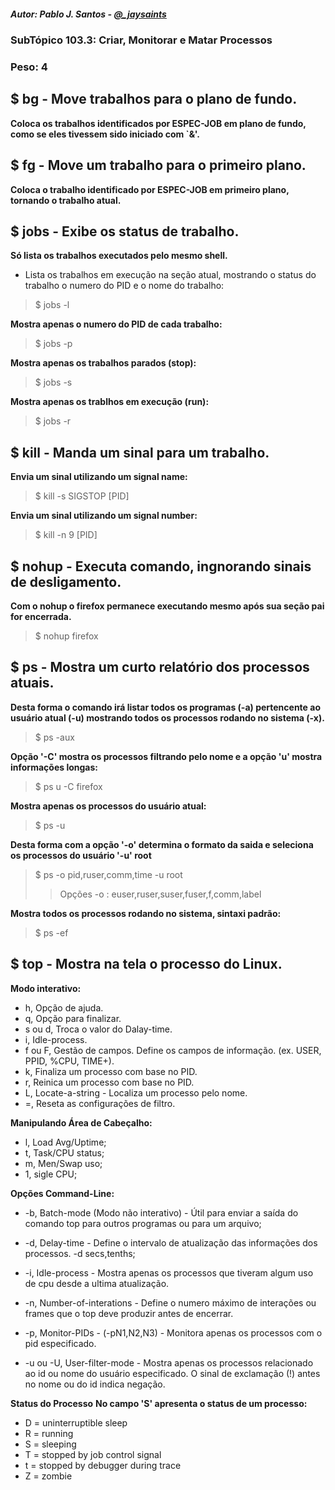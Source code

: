 ##### Autor: Pablo J. Santos - [@_jaysaints](#code)
### SubTópico 103.3: Criar, Monitorar e Matar Processos
### Peso: 4

## $ bg - Move trabalhos para o plano de fundo.
**Coloca os trabalhos identificados por ESPEC-JOB em plano de fundo, como se eles tivessem sido iniciado com `&'.**

## $ fg - Move um trabalho para o primeiro plano.
**Coloca o trabalho identificado por ESPEC-JOB em primeiro plano, tornando o trabalho atual.**

## $ jobs - Exibe os status de trabalho.
**Só lista os trabalhos executados pelo mesmo shell.**
- Lista os trabalhos em execução na seção atual, mostrando o status do trabalho o numero do PID e o nome do trabalho:
> $ jobs -l 
>
**Mostra apenas o numero do PID de cada trabalho:**
> $ jobs -p
>
**Mostra apenas os trabalhos parados (stop):**
> $ jobs -s
>
**Mostra apenas os trablhos em execução (run):**
> $ jobs -r


## $ kill - Manda um sinal para um trabalho.
**Envia um sinal utilizando um signal name:**
> $ kill -s SIGSTOP [PID]
>
**Envia um sinal utilizando um signal number:**
> $ kill -n 9 [PID]

## $ nohup - Executa comando, ingnorando sinais de desligamento.
**Com o nohup o firefox permanece executando mesmo após sua seção pai for encerrada.**
> $ nohup firefox

## $ ps - Mostra um curto relatório dos processos atuais.
**Desta forma o comando irá listar todos os programas (-a) pertencente ao usuário atual (-u) mostrando todos os processos rodando no sistema (-x).**
> $ ps -aux

**Opção '-C' mostra os processos filtrando pelo nome e a opção 'u' mostra informações longas:**
> $ ps u -C firefox

**Mostra apenas os processos do usuário atual:**
> $ ps -u

**Desta forma com a opção '-o' determina o formato da saida e seleciona os processos do usuário '-u' root**
> $ ps -o pid,ruser,comm,time -u root
>> Opções -o : euser,ruser,suser,fuser,f,comm,label  

**Mostra todos os processos rodando no sistema, sintaxi padrão:**
> $ ps -ef

## $ top - Mostra na tela o processo do Linux.
**Modo interativo:**
- h, Opção de ajuda.
- q, Opção para finalizar.
- s ou d, Troca o valor do Dalay-time.
- i, Idle-process.
- f ou F, Gestão de campos. Define os campos de informação. (ex. USER, PPID, %CPU, TIME+).
- k, Finaliza um processo com base no PID.
- r, Reinica um processo com base no PID.
- L, Locate-a-string - Localiza um processo pelo nome.
- =, Reseta as configurações de filtro.

**Manipulando Área de Cabeçalho:**
- l, Load Avg/Uptime;
- t, Task/CPU status;
- m, Men/Swap uso;
- 1, sigle CPU;

**Opções Command-Line:**
- -b, Batch-mode (Modo não interativo) - Útil para enviar a saída do comando top para outros programas ou para um arquivo;

- -d, Delay-time - Define o intervalo de atualização das informações dos processos. -d secs,tenths;

- -i, Idle-process - Mostra apenas os processos que tiveram algum uso de cpu desde a ultima atualização.

- -n, Number-of-interations - Define o numero máximo de interações ou frames que o top deve produzir antes de encerrar.

- -p, Monitor-PIDs - (-pN1,N2,N3) - Monitora apenas os processos com o pid especificado.

- -u ou -U, User-filter-mode - Mostra apenas os processos relacionado ao id ou nome do usuário especificado. O sinal de exclamação (!) antes no nome ou do id indica negação.

**Status do Processo**
__No campo 'S' apresenta o status de um processo:__
- D = uninterruptible sleep
- R = running
- S = sleeping
- T = stopped by job control signal
- t = stopped by debugger during trace
- Z = zombie



	
